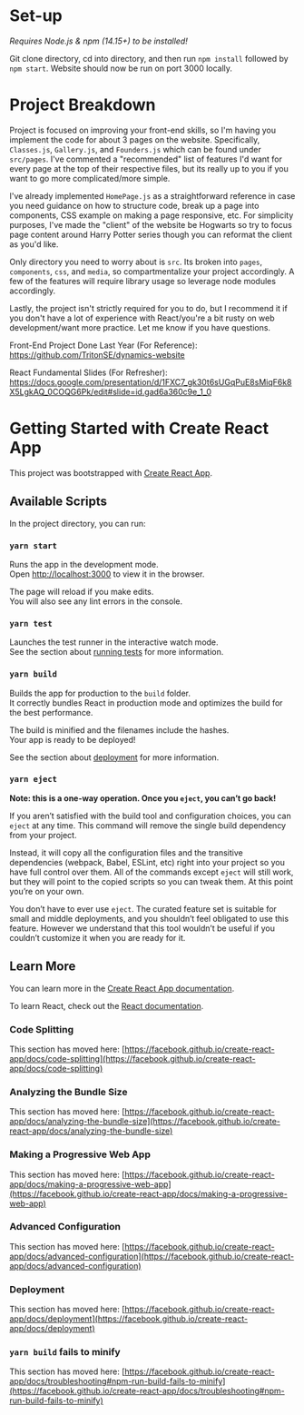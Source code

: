# Set-up

_Requires Node.js & npm (14.15+) to be installed!_

Git clone directory, cd into directory, and then run `npm install` followed by `npm start`. Website should now be run on port 3000 locally. 

# Project Breakdown
Project is focused on improving your front-end skills, so I'm having you implement the code for about 3 pages on the website. Specifically, `Classes.js`, `Gallery.js`, and `Founders.js` which can be found under `src/pages`. I've commented a "recommended" list of features I'd want for every page at the top of their respective files, but its really up to you if you want to go more complicated/more simple.

I've already implemented `HomePage.js` as a straightforward reference in case you need guidance on how to structure code, break up a page into components, CSS example on making a page responsive, etc. For simplicity purposes, I've made the "client" of the website be Hogwarts so try to focus page content around Harry Potter series though you can reformat the client as you'd like.

Only directory you need to worry about is `src`. Its broken into `pages`, `components`, `css`, and `media`, so compartmentalize your project accordingly. A few of the features will require library usage so leverage node modules accordingly.

Lastly, the project isn't strictly required for you to do, but I recommend it if you don't have a lot of experience with React/you're a bit rusty on web development/want more practice. Let me know if you have questions.

Front-End Project Done Last Year (For Reference): https://github.com/TritonSE/dynamics-website

React Fundamental Slides (For Refresher): https://docs.google.com/presentation/d/1FXC7_gk30t6sUGqPuE8sMiqF6k8X5LgkAQ_0COQG6Pk/edit#slide=id.gad6a360c9e_1_0

# Getting Started with Create React App

This project was bootstrapped with [Create React App](https://github.com/facebook/create-react-app).

## Available Scripts

In the project directory, you can run:

### `yarn start`

Runs the app in the development mode.\
Open [http://localhost:3000](http://localhost:3000) to view it in the browser.

The page will reload if you make edits.\
You will also see any lint errors in the console.

### `yarn test`

Launches the test runner in the interactive watch mode.\
See the section about [running tests](https://facebook.github.io/create-react-app/docs/running-tests) for more information.

### `yarn build`

Builds the app for production to the `build` folder.\
It correctly bundles React in production mode and optimizes the build for the best performance.

The build is minified and the filenames include the hashes.\
Your app is ready to be deployed!

See the section about [deployment](https://facebook.github.io/create-react-app/docs/deployment) for more information.

### `yarn eject`

**Note: this is a one-way operation. Once you `eject`, you can’t go back!**

If you aren’t satisfied with the build tool and configuration choices, you can `eject` at any time. This command will remove the single build dependency from your project.

Instead, it will copy all the configuration files and the transitive dependencies (webpack, Babel, ESLint, etc) right into your project so you have full control over them. All of the commands except `eject` will still work, but they will point to the copied scripts so you can tweak them. At this point you’re on your own.

You don’t have to ever use `eject`. The curated feature set is suitable for small and middle deployments, and you shouldn’t feel obligated to use this feature. However we understand that this tool wouldn’t be useful if you couldn’t customize it when you are ready for it.

## Learn More

You can learn more in the [Create React App documentation](https://facebook.github.io/create-react-app/docs/getting-started).

To learn React, check out the [React documentation](https://reactjs.org/).

### Code Splitting

This section has moved here: [https://facebook.github.io/create-react-app/docs/code-splitting](https://facebook.github.io/create-react-app/docs/code-splitting)

### Analyzing the Bundle Size

This section has moved here: [https://facebook.github.io/create-react-app/docs/analyzing-the-bundle-size](https://facebook.github.io/create-react-app/docs/analyzing-the-bundle-size)

### Making a Progressive Web App

This section has moved here: [https://facebook.github.io/create-react-app/docs/making-a-progressive-web-app](https://facebook.github.io/create-react-app/docs/making-a-progressive-web-app)

### Advanced Configuration

This section has moved here: [https://facebook.github.io/create-react-app/docs/advanced-configuration](https://facebook.github.io/create-react-app/docs/advanced-configuration)

### Deployment

This section has moved here: [https://facebook.github.io/create-react-app/docs/deployment](https://facebook.github.io/create-react-app/docs/deployment)

### `yarn build` fails to minify

This section has moved here: [https://facebook.github.io/create-react-app/docs/troubleshooting#npm-run-build-fails-to-minify](https://facebook.github.io/create-react-app/docs/troubleshooting#npm-run-build-fails-to-minify)
